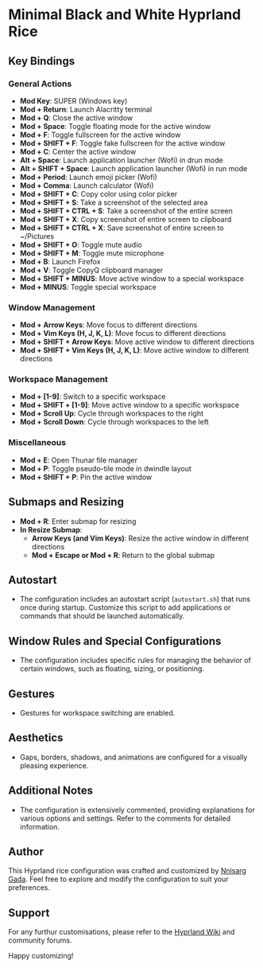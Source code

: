 # Minimal Black and White Hyprland Rice


## Key Bindings

### General Actions
- **Mod Key**: SUPER (Windows key)
- **Mod + Return**: Launch Alacritty terminal
- **Mod + Q**: Close the active window
- **Mod + Space**: Toggle floating mode for the active window
- **Mod + F**: Toggle fullscreen for the active window
- **Mod + SHIFT + F**: Toggle fake fullscreen for the active window
- **Mod + C**: Center the active window
- **Alt + Space**: Launch application launcher (Wofi) in drun mode
- **Alt + SHIFT + Space**: Launch application launcher (Wofi) in run mode
- **Mod + Period**: Launch emoji picker (Wofi)
- **Mod + Comma**: Launch calculator (Wofi)
- **Mod + SHIFT + C**: Copy color using color picker
- **Mod + SHIFT + S**: Take a screenshot of the selected area
- **Mod + SHIFT + CTRL + S**: Take a screenshot of the entire screen
- **Mod + SHIFT + X**: Copy screenshot of entire screen to clipboard
- **Mod + SHIFT + CTRL + X**: Save screenshot of entire screen to ~/Pictures
- **Mod + SHIFT + O**: Toggle mute audio
- **Mod + SHIFT + M**: Toggle mute microphone
- **Mod + B**: Launch Firefox
- **Mod + V**: Toggle CopyQ clipboard manager
- **Mod + SHIFT + MINUS**: Move active window to a special workspace
- **Mod + MINUS**: Toggle special workspace

### Window Management
- **Mod + Arrow Keys**: Move focus to different directions
- **Mod + Vim Keys (H, J, K, L)**: Move focus to different directions
- **Mod + SHIFT + Arrow Keys**: Move active window to different directions
- **Mod + SHIFT + Vim Keys (H, J, K, L)**: Move active window to different directions

### Workspace Management
- **Mod + [1-9]**: Switch to a specific workspace
- **Mod + SHIFT + [1-9]**: Move active window to a specific workspace
- **Mod + Scroll Up**: Cycle through workspaces to the right
- **Mod + Scroll Down**: Cycle through workspaces to the left

### Miscellaneous
- **Mod + E**: Open Thunar file manager
- **Mod + P**: Toggle pseudo-tile mode in dwindle layout
- **Mod + SHIFT + P**: Pin the active window

## Submaps and Resizing
- **Mod + R**: Enter submap for resizing
- **In Resize Submap**:
  - **Arrow Keys (and Vim Keys)**: Resize the active window in different directions
  - **Mod + Escape or Mod + R**: Return to the global submap

## Autostart
- The configuration includes an autostart script (`autostart.sh`) that runs once during startup. Customize this script to add applications or commands that should be launched automatically.

## Window Rules and Special Configurations
- The configuration includes specific rules for managing the behavior of certain windows, such as floating, sizing, or positioning.

## Gestures
- Gestures for workspace switching are enabled.

## Aesthetics
- Gaps, borders, shadows, and animations are configured for a visually pleasing experience.

## Additional Notes
- The configuration is extensively commented, providing explanations for various options and settings. Refer to the comments for detailed information.

## Author
This Hyprland rice configuration was crafted and customized by [Nnisarg Gada](https://nnisarg.in). Feel free to explore and modify the configuration to suit your preferences.

## Support
For any furthur customisations, please refer to the [Hyprland Wiki](https://wiki.hyprland.org) and community forums.

Happy customizing!
